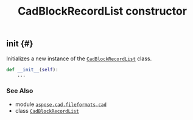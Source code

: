﻿---
title: CadBlockRecordList constructor
second_title: Aspose.CAD for Python via .NET API References
description: 
type: docs
weight: 10
url: /python-net/aspose.cad.fileformats.cad/cadblockrecordlist/__init__/
is_root: false
---

## __init__ {#}

Initializes a new instance of the [`CadBlockRecordList`](/cad/python-net/aspose.cad.fileformats.cad/cadblockrecordlist) class.



```python
def __init__(self):
    ...
```





### See Also
* module [`aspose.cad.fileformats.cad`](../../)
* class [`CadBlockRecordList`](/cad/python-net/aspose.cad.fileformats.cad/cadblockrecordlist)
